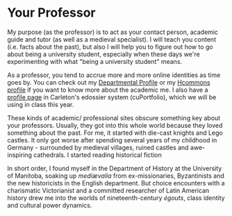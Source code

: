 # Your Professor

My purpose \(as the professor\) is to act as your contact person, academic guide and tutor \(as well as a medieval specialist\). I will teach you content \(i.e. facts about the past\), but also I will help you to figure out how to go about being a university student, especially when these days we're experimenting with what "being a university student" means. 

As a professor, you tend to accrue more and more online identities as time goes by. You can check out my [Departmental Profile](https://carleton.ca/history/people/marc-saurette/) or my [Hcommons profile](https://hcommons.org/members/saurette/) if you want to know more about the academic me. I also have a [profile page](https://cuportfolio.carleton.ca/view/view.php?t=R0JhOVq2vQu3xfWjiceY) in Carleton's edossier system \(cuPortfolio\), which we will be using in class this year. 

These kinds of academic/ professional sites obscure something key about your professors. Usually, they got into this whole world because they loved something about the past. For me, it started with die-cast knights and Lego castles. It only got worse after spending several years of my childhood in Germany - surrounded by medieval villages, ruined castles and awe-inspiring cathedrals. I started reading historical fiction 



In short order, I found myself in the Department of History at the University of Manitoba, soaking up _mediævalia_ from ex-missionaries, Byzantinists and the new historicists in the English department. But choice encounters with a charismatic Victorianist and a committed researcher of Latin American history drew me into the worlds of nineteenth-century _égouts_, class identity and cultural power dynamics.   
  




